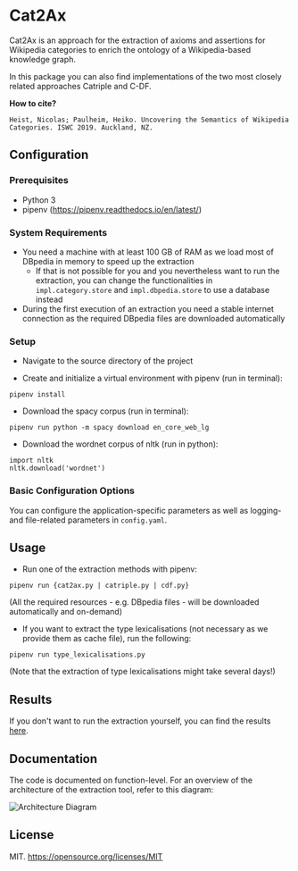 # Cat2Ax

Cat2Ax is an approach for the extraction of axioms and assertions for Wikipedia categories to enrich the ontology of a Wikipedia-based knowledge graph.


In this package you can also find implementations of the two most closely related approaches Catriple and C-DF.

__How to cite?__

```Heist, Nicolas; Paulheim, Heiko. Uncovering the Semantics of Wikipedia Categories. ISWC 2019. Auckland, NZ.```

## Configuration
### Prerequisites
- Python 3
- pipenv (https://pipenv.readthedocs.io/en/latest/)

### System Requirements
- You need a machine with at least 100 GB of RAM as we load most of DBpedia in memory to speed up the extraction
  - If that is not possible for you and you nevertheless want to run the extraction, you can change the functionalities in `impl.category.store` and `impl.dbpedia.store` to use a database instead 
- During the first execution of an extraction you need a stable internet connection as the required DBpedia files are downloaded automatically 

### Setup

- Navigate to the source directory of the project

- Create and initialize a virtual environment with pipenv (run in terminal):
```
pipenv install
```

- Download the spacy corpus (run in terminal):
```
pipenv run python -m spacy download en_core_web_lg
```

- Download the wordnet corpus of nltk (run in python):
```
import nltk
nltk.download('wordnet')
```

### Basic Configuration Options

You can configure the application-specific parameters as well as logging- and file-related parameters in `config.yaml`. 

## Usage

- Run one of the extraction methods with pipenv:
```
pipenv run {cat2ax.py | catriple.py | cdf.py}
```
(All the required resources - e.g. DBpedia files - will be downloaded automatically and on-demand)

- If you want to extract the type lexicalisations (not necessary as we provide them as cache file), run the following:
```
pipenv run type_lexicalisations.py
```
(Note that the extraction of type lexicalisations might take several days!)

## Results

If you don't want to run the extraction yourself, you can find the results [here](http://data.dws.informatik.uni-mannheim.de/Cat2Ax/).

## Documentation

The code is documented on function-level. For an overview of the architecture of the extraction tool, refer to this diagram:

![Architecture Diagram](documentation/architecture_diagram.jpg)

## License
MIT.
https://opensource.org/licenses/MIT
